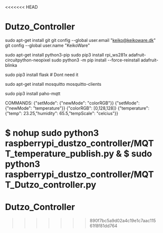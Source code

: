 <<<<<<< HEAD
# Dutzo_Controller

sudo apt-get install git
git config --global user.email "keiko@keikoware.dk"
git config --global user.name "KeikoWare"

sudo apt-get install python3-pip
sudo pip3 install rpi_ws281x adafruit-circuitpython-neopixel
sudo python3 -m pip install --force-reinstall adafruit-blinka

sudo pip3 install flask # Dont need it

sudo apt-get install mosquitto mosquitto-clients

sudo pip3 install paho-mqtt


COMMANDS:
{"setMode": {"newMode": "colorRGB"}}
{"setMode": {"newMode": "temperature"}}
{"colorRGB": [0,128,128]}
{"temperature": {"temp": 23.25,"humidity": 65.5,"tempScale": "celcius"}}


$ nohup sudo python3 raspberrypi_dustzo_controller/MQTT_temperature_publish.py &
$ sudo python3 raspberrypi_dustzo_controller/MQTT_Dutzo_controller.py
=======
# Dutzo_Controller
>>>>>>> 890f7bc5a9d02a4c19e1c7aac11561f8f81dd764
